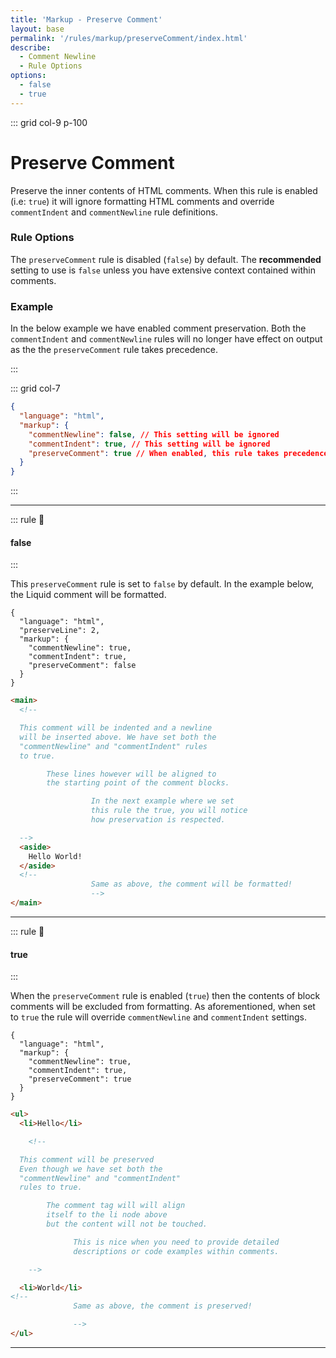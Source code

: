 ```yaml
---
title: 'Markup - Preserve Comment'
layout: base
permalink: '/rules/markup/preserveComment/index.html'
describe:
  - Comment Newline
  - Rule Options
options:
  - false
  - true
---
```


::: grid col-9 p-100

# Preserve Comment

Preserve the inner contents of HTML comments. When this rule is enabled (i.e: `true`) it will ignore formatting HTML comments and override `commentIndent` and `commentNewline` rule definitions.

### Rule Options

The `preserveComment` rule is disabled (`false`) by default. The **recommended** setting to use is `false` unless you have extensive context contained within comments.

### Example

In the below example we have enabled comment preservation. Both the `commentIndent` and `commentNewline` rules will no longer have effect on output as the the `preserveComment` rule takes precedence.

:::

::: grid col-7

```json
{
  "language": "html",
  "markup": {
    "commentNewline": false, // This setting will be ignored
    "commentIndent": true, // This setting will be ignored
    "preserveComment": true // When enabled, this rule takes precedence
  }
}
```

:::

---

::: rule 🙌

#### false

:::

This `preserveComment` rule is set to `false` by default. In the example below, the Liquid comment will be formatted.

```json:rules
{
  "language": "html",
  "preserveLine": 2,
  "markup": {
    "commentNewline": true,
    "commentIndent": true,
    "preserveComment": false
  }
}
```

<!--prettier-ignore-->
```html
<main>
  <!--

  This comment will be indented and a newline
  will be inserted above. We have set both the
  "commentNewline" and "commentIndent" rules
  to true.

        These lines however will be aligned to
        the starting point of the comment blocks.

                  In the next example where we set
                  this rule the true, you will notice
                  how preservation is respected.

  -->
  <aside>
    Hello World!
  </aside>
  <!--
                  Same as above, the comment will be formatted!
                  -->
</main>
```

---

::: rule 🧐

#### true

:::

When the `preserveComment` rule is enabled (`true`) then the contents of block comments will be excluded from formatting. As aforementioned, when set to `true` the rule will override `commentNewline` and `commentIndent` settings.

```json:rules
{
  "language": "html",
  "markup": {
    "commentNewline": true,
    "commentIndent": true,
    "preserveComment": true
  }
}
```

<!--prettier-ignore-->
```html
<ul>
  <li>Hello</li>

    <!--

  This comment will be preserved
  Even though we have set both the
  "commentNewline" and "commentIndent"
  rules to true.

        The comment tag will will align
        itself to the li node above
        but the content will not be touched.

              This is nice when you need to provide detailed
              descriptions or code examples within comments.

    -->

  <li>World</li>
<!--
              Same as above, the comment is preserved!

              -->
</ul>
```

---
